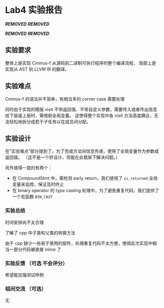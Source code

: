 # Lab4 实验报告

***REMOVED*** ***REMOVED***

***REMOVED*** ***REMOVED***

## 实验要求

整体上是实现 Cminus-f 从源码到二进制可执行程序的整个编译流程，
局部上是实现从 AST 到 LLVM IR 的翻译。

## 实验难点

Cminus-f 的语法并不简单，有相当多的 corner case 需要处理

同时由于实现的模版 visit 不带返回值、不带自定义参数，需要传入或者传出信息给下层或上层时，需借助全局变量。
这使得整个实现中各 visit 方法高度耦合，无法轻松地拆分成若干子任务以在成员间分配。

## 实验设计

在“实验难点”部分提到了，为了完成方法间信息传递，使用了全局变量作为参数或返回值。
（这不是一个好设计，但能在此框架下解决问题。）

另外值得一提的有两个：

- 在 CompoundStmt 中，需检测 early return，我们使用了 `is_returned` 全局变量来监控，保证及时终止
- 在 binary operator 的 type casting 处理中，为了避免重复代码，我们提供了一个宏函数 `BIN_CAST`

### 实验总结

时间安排尚不太合理

了解了 cpp 中子类和父类的转换方法

由于 cpp 缺少一些易于使用的部件，处理重复代码不太方便，使得此次实现中相当一部分代码被直接 inline 了

### 实验反馈 （可选 不会评分）

希望能加强测试样例

### 组间交流 （可选）

无
